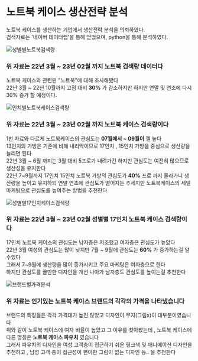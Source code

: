 # 노트북 케이스 생산전략 분석

노트북 케이스를 생산하는 기업에서 생산전략 분석을 의뢰하였다.  
검색자료는 '네이버 데이터랩'을 통해 얻었으며, python을 통해 분석하였다.  

![성별별노트북검색량](https://user-images.githubusercontent.com/118033064/219250124-a67955f8-bcb7-4d4b-b71a-9813e8611b29.png)
### 위 자료는 22년 3월 ~ 23년 02월 까지 노트북 검색량 데이터다 
  노트북 케이스와 관련된 "노트북"에 대해 조사해봤다      
  22년 3월 ~ 22년 10월까지  고점 대비 **30%** 가 감소하지만 하지만 연말 및 연초에 다시 30% 증가 할 예정이다.   
  

![인치별노트북케이스검색량](https://user-images.githubusercontent.com/118033064/219250136-3b60ccbb-00e1-460d-ab48-31747269fb32.png)
### 위 자료는 22년 3월 ~ 23년 02월 까지 노트북 케이스 검색량이다
1번 자료와 다르게 노트북케이스의 관심도는 **07월에서 ~ 09월이** 젤 높다   
13인치의 가방은 기존에 비해 내리막이므로 17인치 , 15인치 가방을 중심으로 생산량을 늘리면 된다   
22년 3월 ~ 6월 까지는 3월 대비 5프로가 내려가긴 하지만 관심도는 여전히 많으므로 생산성을 유지한다   
22년 7~9월까지 17인치 15인치 노트북 가방의 관심도가 **40%** 프로 까지 올라가니 생산량을 높이고 유지하되 
연말 연초에 관심도가 떨어지는 추세지만 노트북케이스의 세일 마케팅으로 관심도를 높여주는 방법을 추천한다


![성별별17인치케이스검색량](https://user-images.githubusercontent.com/118033064/219250144-07172ece-16c6-4890-8f29-4df35522d9da.png)
### 위 자료는 22년 3월 ~ 23년 02월 성별별 17인치 노트북 케이스 검색량이다

17인치 노트북 케이스의 관심도는 남자층은 저조했고 여자층은 관심도가 높았다   
22년 3월 여성의 관심도는 많이 낮지만 7월 ~ 9월에 관심도는 **60%** 가 증가하는걸 알수있다   
그래서 7~9월에 생산량을 많이 증가시키고 주요 마케팅은 여자층으로 한다   
하지만 관심도를 끌만한 디자인을 개선 나아가 남자층도 관심도를 높이는걸 추천한다

![브랜드별가격분석](https://user-images.githubusercontent.com/117264484/219310765-c91d30c1-0bd4-419e-a35d-c141d2bc8e80.png)
### 위 자료는  인기있는 노트북 케이스 브랜드의 각각의 가격을 나타냈습니다

브랜드의 특징들은 각각 가격대가 높진 않았고 디자인이 무지(그림x)이 대부분이였습니다   
위와 같이 노트북 케이스에 여자 비율이 높았고 그 이유를 찾아봤는데 , 노트북 케이스에 다른 명칭은 **노트북 케이스 파우치** 였습니다   
그래서 파우치의 디자인을 여성 고객층이 접근하기 쉬운 핑크색 및 애니메이션 디자인을 추천하고 , 남성 고객 층이 접근성이 편이한 그림이 없는 디자인 등.. 을 추천한다


